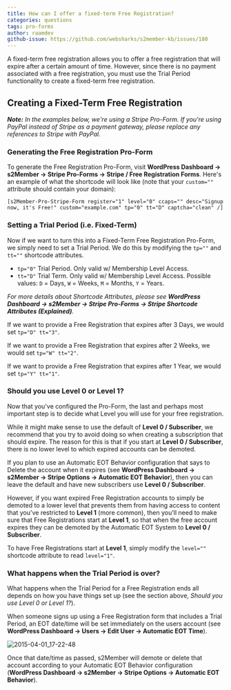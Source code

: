 ```yaml
---
title: How can I offer a fixed-term Free Registration?
categories: questions
tags: pro-forms
author: raamdev
github-issue: https://github.com/websharks/s2member-kb/issues/180
---
```


A fixed-term free registration allows you to offer a free registration that will expire after a certain amount of time. However, since there is no payment associated with a free registration, you must use the Trial Period functionality to create a fixed-term free registration.

## Creating a Fixed-Term Free Registration

_**Note:** In the examples below, we're using a Stripe Pro-Form. If you're using PayPal instead of Stripe as a payment gateway, please replace any references to Stripe with PayPal._

### Generating the Free Registration Pro-Form

To generate the Free Registration Pro-Form, visit **WordPress Dashboard → s2Member → Stripe Pro-Forms → Stripe / Free Registration Forms**. Here's an example of what the shortcode will look like (note that your `custom=""` attribute should contain your domain):

```text
[s2Member-Pro-Stripe-Form register="1" level="0" ccaps="" desc="Signup now, it's Free!" custom="example.com" tp="0" tt="D" captcha="clean" /]
```

### Setting a Trial Period (i.e. Fixed-Term)

Now if we want to turn this into a Fixed-Term Free Registration Pro-Form, we simply need to set a Trial Period. We do this by modifying the `tp=""` and `tt=""` shortcode attributes.

- `tp="0"` Trial Period. Only valid w/ Membership Level Access.
- `tt="D"` Trial Term. Only valid w/ Membership Level Access. Possible values: `D` = Days, `W` = Weeks, `M` = Months, `Y` = Years.

_For more details about Shortcode Attributes, please see **WordPress Dashboard → s2Member → Stripe Pro-Forms → Stripe Shortcode Attributes (Explained)**._

If we want to provide a Free Registration that expires after 3 Days, we would set `tp="D" tt="3"`.

If we want to provide a Free Registration that expires after 2 Weeks, we would set `tp="W" tt="2"`.

If we want to provide a Free Registration that expires after 1 Year, we would set `tp="Y" tt="1"`.

### Should you use Level 0 or Level 1?

Now that you've configured the Pro-Form, the last and perhaps most important step is to decide what Level you will use for your free registration. 

While it might make sense to use the default of **Level 0 / Subscriber**, we recommend that you try to avoid doing so when creating a subscription that should expire. The reason for this is that if you start at **Level 0 / Subscriber**, there is no lower level to which expired accounts can be demoted.

If you plan to use an Automatic EOT Behavior configuration that says to Delete the account when it expires (see **WordPress Dashboard → s2Member → Stripe Options → Automatic EOT Behavior**), then you can leave the default and have new subscribers use **Level 0 / Subscriber**. 

However, if you want expired Free Registration accounts to simply be demoted to a lower level that prevents them from having access to content that you've restricted to **Level 1** (more common), then you'll need to make sure that Free Registrations start at **Level 1**, so that when the free account expires they can be demoted by the Automatic EOT System to **Level 0 / Subscriber**. 

To have Free Registrations start at **Level 1**, simply modify the `level=""` shortcode attribute to read `level="1"`.

### What happens when the Trial Period is over?

What happens when the Trial Period for a Free Registration ends all depends on how you have things set up (see the section above, _Should you use Level 0 or Level 1?_).

When someone signs up using a Free Registration form that includes a Trial Period, an EOT date/time will be set immediately on the users account (see **WordPress Dashboard → Users → Edit User → Automatic EOT Time**). 

![2015-04-01_17-22-48](https://cloud.githubusercontent.com/assets/53005/6952893/bd77cf80-d893-11e4-88b8-18a62b487d57.png)

Once that date/time as passed, s2Member will demote or delete that account according to your Automatic EOT Behavior configuration (**WordPress Dashboard → s2Member → Stripe Options → Automatic EOT Behavior**).
